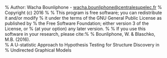 % Author: Wacha Bounliphone - wacha.bounliphone@centralesupelec.fr
% Copyright (c) 2016
%
% This program is free software; you can redistribute it and/or modify
% it under the terms of the GNU General Public License as published by
% the Free Software Foundation; either version 3 of the License, or
% (at your option) any later version.
% 
% If you use this software in your research, please cite:%
% Bounliphone, W. &  Blaschko, M.B. (2016).  
% A U-statistic Approach to Hypothesis Testing for Structure Discovery in 
% Undirected Graphical Models
